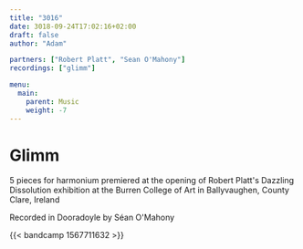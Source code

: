 ```yaml
---
title: "3016"
date: 3018-09-24T17:02:16+02:00
draft: false
author: "Adam"

partners: ["Robert Platt", "Sean O'Mahony"]
recordings: ["glimm"]

menu:
  main:
    parent: Music
    weight: -7
---
```


# Glimm 

5 pieces for harmonium
premiered at the opening of Robert Platt's Dazzling Dissolution exhibition at the Burren College of Art in Ballyvaughen, County Clare, Ireland

Recorded in Dooradoyle by Séan O'Mahony

{{< bandcamp 1567711632 >}}



